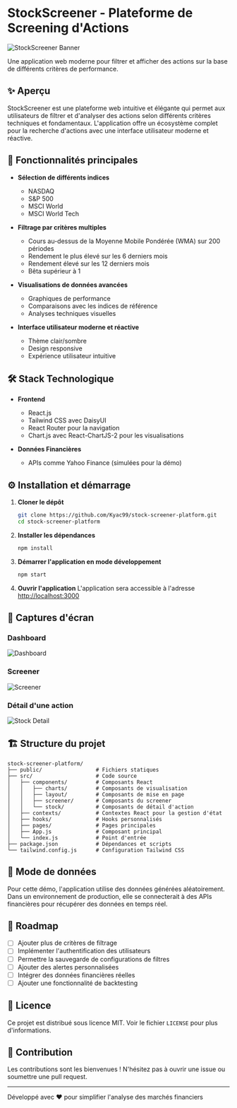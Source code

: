 # StockScreener - Plateforme de Screening d'Actions

![StockScreener Banner](https://via.placeholder.com/1200x300/0ea5e9/FFFFFF?text=StockScreener)

Une application web moderne pour filtrer et afficher des actions sur la base de différents critères de performance.

## ✨ Aperçu

StockScreener est une plateforme web intuitive et élégante qui permet aux utilisateurs de filtrer et d'analyser des actions selon différents critères techniques et fondamentaux. L'application offre un écosystème complet pour la recherche d'actions avec une interface utilisateur moderne et réactive.

## 🚀 Fonctionnalités principales

- **Sélection de différents indices**
  - NASDAQ
  - S&P 500
  - MSCI World
  - MSCI World Tech

- **Filtrage par critères multiples**
  - Cours au-dessus de la Moyenne Mobile Pondérée (WMA) sur 200 périodes
  - Rendement le plus élevé sur les 6 derniers mois
  - Rendement élevé sur les 12 derniers mois
  - Bêta supérieur à 1

- **Visualisations de données avancées**
  - Graphiques de performance
  - Comparaisons avec les indices de référence
  - Analyses techniques visuelles

- **Interface utilisateur moderne et réactive**
  - Thème clair/sombre
  - Design responsive
  - Expérience utilisateur intuitive

## 🛠️ Stack Technologique

- **Frontend**
  - React.js
  - Tailwind CSS avec DaisyUI
  - React Router pour la navigation
  - Chart.js avec React-ChartJS-2 pour les visualisations

- **Données Financières**
  - APIs comme Yahoo Finance (simulées pour la démo)

## ⚙️ Installation et démarrage

1. **Cloner le dépôt**
   ```bash
   git clone https://github.com/Kyac99/stock-screener-platform.git
   cd stock-screener-platform
   ```

2. **Installer les dépendances**
   ```bash
   npm install
   ```

3. **Démarrer l'application en mode développement**
   ```bash
   npm start
   ```

4. **Ouvrir l'application**
   L'application sera accessible à l'adresse [http://localhost:3000](http://localhost:3000)

## 📸 Captures d'écran

### Dashboard
![Dashboard](https://via.placeholder.com/800x450/f8fafc/1e293b?text=Dashboard)

### Screener
![Screener](https://via.placeholder.com/800x450/f8fafc/1e293b?text=Screener)

### Détail d'une action
![Stock Detail](https://via.placeholder.com/800x450/f8fafc/1e293b?text=Stock+Detail)

## 🏗️ Structure du projet

```
stock-screener-platform/
├── public/                 # Fichiers statiques
├── src/                    # Code source
│   ├── components/         # Composants React
│   │   ├── charts/         # Composants de visualisation
│   │   ├── layout/         # Composants de mise en page
│   │   ├── screener/       # Composants du screener
│   │   └── stock/          # Composants de détail d'action
│   ├── contexts/           # Contextes React pour la gestion d'état
│   ├── hooks/              # Hooks personnalisés
│   ├── pages/              # Pages principales
│   ├── App.js              # Composant principal
│   └── index.js            # Point d'entrée
├── package.json            # Dépendances et scripts
└── tailwind.config.js      # Configuration Tailwind CSS
```

## 🔄 Mode de données

Pour cette démo, l'application utilise des données générées aléatoirement. Dans un environnement de production, elle se connecterait à des APIs financières pour récupérer des données en temps réel.

## 🚧 Roadmap

- [ ] Ajouter plus de critères de filtrage
- [ ] Implémenter l'authentification des utilisateurs
- [ ] Permettre la sauvegarde de configurations de filtres
- [ ] Ajouter des alertes personnalisées
- [ ] Intégrer des données financières réelles
- [ ] Ajouter une fonctionnalité de backtesting

## 📄 Licence

Ce projet est distribué sous licence MIT. Voir le fichier `LICENSE` pour plus d'informations.

## 👥 Contribution

Les contributions sont les bienvenues ! N'hésitez pas à ouvrir une issue ou soumettre une pull request.

---

Développé avec ❤️ pour simplifier l'analyse des marchés financiers
